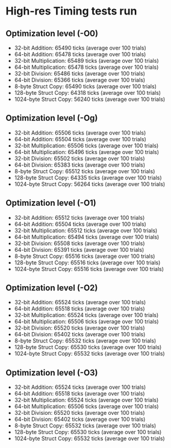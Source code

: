 # High-res Timing tests run

## Optimization level (-O0)

- 32-bit Addition: 65490 ticks (average over 100 trials)
- 64-bit Addition: 65478 ticks (average over 100 trials)
- 32-bit Multiplication: 65489 ticks (average over 100 trials)
- 64-bit Multiplication: 65478 ticks (average over 100 trials)
- 32-bit Division: 65486 ticks (average over 100 trials)
- 64-bit Division: 65366 ticks (average over 100 trials)
- 8-byte Struct Copy: 65490 ticks (average over 100 trials)
- 128-byte Struct Copy: 64318 ticks (average over 100 trials)
- 1024-byte Struct Copy: 56240 ticks (average over 100 trials)

## Optimization level (-Og)

- 32-bit Addition: 65506 ticks (average over 100 trials)
- 64-bit Addition: 65504 ticks (average over 100 trials)
- 32-bit Multiplication: 65506 ticks (average over 100 trials)
- 64-bit Multiplication: 65496 ticks (average over 100 trials)
- 32-bit Division: 65502 ticks (average over 100 trials)
- 64-bit Division: 65383 ticks (average over 100 trials)
- 8-byte Struct Copy: 65512 ticks (average over 100 trials)
- 128-byte Struct Copy: 64335 ticks (average over 100 trials)
- 1024-byte Struct Copy: 56264 ticks (average over 100 trials)


## Optimization level (-O1)

- 32-bit Addition: 65512 ticks (average over 100 trials)
- 64-bit Addition: 65504 ticks (average over 100 trials)
- 32-bit Multiplication: 65512 ticks (average over 100 trials)
- 64-bit Multiplication: 65494 ticks (average over 100 trials)
- 32-bit Division: 65508 ticks (average over 100 trials)
- 64-bit Division: 65391 ticks (average over 100 trials)
- 8-byte Struct Copy: 65516 ticks (average over 100 trials)
- 128-byte Struct Copy: 65516 ticks (average over 100 trials)
- 1024-byte Struct Copy: 65516 ticks (average over 100 trials)

## Optimization level (-O2)

- 32-bit Addition: 65524 ticks (average over 100 trials)
- 64-bit Addition: 65518 ticks (average over 100 trials)
- 32-bit Multiplication: 65524 ticks (average over 100 trials)
- 64-bit Multiplication: 65506 ticks (average over 100 trials)
- 32-bit Division: 65520 ticks (average over 100 trials)
- 64-bit Division: 65402 ticks (average over 100 trials)
- 8-byte Struct Copy: 65532 ticks (average over 100 trials)
- 128-byte Struct Copy: 65530 ticks (average over 100 trials)
- 1024-byte Struct Copy: 65532 ticks (average over 100 trials)

## Optimization level (-O3)

- 32-bit Addition: 65524 ticks (average over 100 trials)
- 64-bit Addition: 65518 ticks (average over 100 trials)
- 32-bit Multiplication: 65524 ticks (average over 100 trials)
- 64-bit Multiplication: 65506 ticks (average over 100 trials)
- 32-bit Division: 65520 ticks (average over 100 trials)
- 64-bit Division: 65402 ticks (average over 100 trials)
- 8-byte Struct Copy: 65532 ticks (average over 100 trials)
- 128-byte Struct Copy: 65530 ticks (average over 100 trials)
- 1024-byte Struct Copy: 65532 ticks (average over 100 trials)

